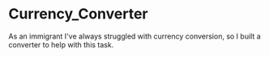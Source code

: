 # Currency_Converter

As an immigrant I've always struggled with currency conversion, so I built a converter to help with this task.